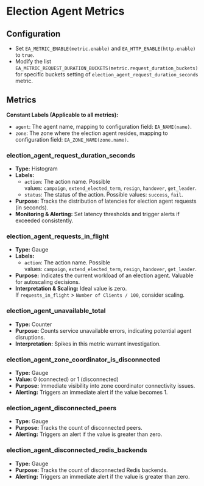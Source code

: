 # Election Agent Metrics
## Configuration
* Set `EA_METRIC_ENABLE(metric.enable)` and `EA_HTTP_ENABLE(http.enable)` to `true`.
* Modify the list `EA_METRIC_REQUEST_DURATION_BUCKETS(metric.request_duration_buckets)` for specific buckets setting of `election_agent_request_duration_seconds` metric.


## Metrics

**Constant Labels (Applicable to all metrics):**

- `agent`: The agent name, mapping to configuration field: `EA_NAME(name)`.
- `zone`: The zone where the election agent resides, mapping to configuration field: `EA_ZONE_NAME(zone.name)`.

### election_agent_request_duration_seconds

- **Type:** Histogram
- **Labels:**
    - `action`: The action name. Possible values: `campaign`, `extend_elected_term`, `resign`, `handover`, `get_leader`.
    - `status`: The status of the action. Possible values: `success`, `fail`.
- **Purpose:** Tracks the distribution of latencies for election agent requests (in seconds).
- **Monitoring & Alerting:** Set latency thresholds and trigger alerts if exceeded consistently.

### election_agent_requests_in_flight

- **Type:** Gauge
- **Labels:**
    - `action`: The action name. Possible values: `campaign`, `extend_elected_term`, `resign`, `handover`, `get_leader`.
- **Purpose:** Indicates the current workload of an election agent. Valuable for autoscaling decisions.
- **Interpretation & Scaling:** Ideal value is zero. If `requests_in_flight` > `Number of Clients / 100`, consider scaling.

### election_agent_unavailable_total

- **Type:** Counter
- **Purpose:** Counts service unavailable errors, indicating potential agent disruptions.
- **Interpretation:** Spikes in this metric warrant investigation.

### election_agent_zone_coordinator_is_disconnected

- **Type:** Gauge
- **Value:** 0 (connected) or 1 (disconnected)
- **Purpose:** Immediate visibility into zone coordinator connectivity issues.
- **Alerting:** Triggers an immediate alert if the value becomes 1.

### election_agent_disconnected_peers

- **Type:** Gauge
- **Purpose:** Tracks the count of disconnected peers.
- **Alerting:** Triggers an alert if the value is greater than zero.

### election_agent_disconnected_redis_backends

- **Type:** Gauge
- **Purpose:** Tracks the count of disconnected Redis backends.
- **Alerting:** Triggers an immediate alert if the value is greater than zero.